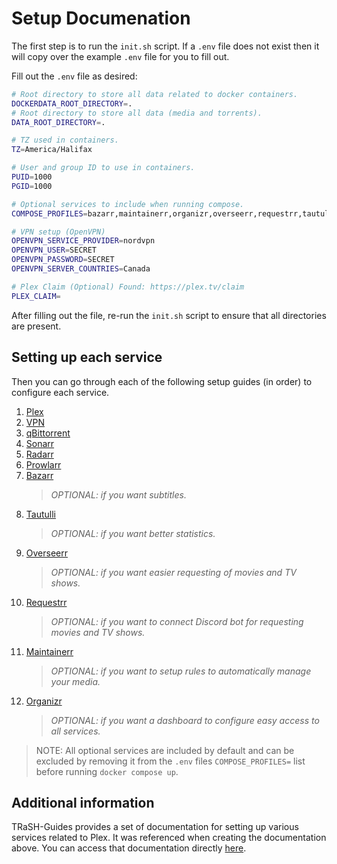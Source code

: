 # Setup Documenation

The first step is to run the `init.sh` script. If a `.env` file does not exist then it will copy over the example `.env` file for you to fill out.

Fill out the `.env` file as desired:

```sh
# Root directory to store all data related to docker containers.
DOCKERDATA_ROOT_DIRECTORY=.
# Root directory to store all data (media and torrents).
DATA_ROOT_DIRECTORY=.

# TZ used in containers.
TZ=America/Halifax

# User and group ID to use in containers.
PUID=1000
PGID=1000

# Optional services to include when running compose.
COMPOSE_PROFILES=bazarr,maintainerr,organizr,overseerr,requestrr,tautulli

# VPN setup (OpenVPN)
OPENVPN_SERVICE_PROVIDER=nordvpn
OPENVPN_USER=SECRET
OPENVPN_PASSWORD=SECRET
OPENVPN_SERVER_COUNTRIES=Canada

# Plex Claim (Optional) Found: https://plex.tv/claim
PLEX_CLAIM=
```

After filling out the file, re-run the `init.sh` script to ensure that all directories are present.

## Setting up each service

Then you can go through each of the following setup guides (in order) to configure each service.

1. [Plex](./1-Plex.md)
2. [VPN](./2-VPN.md)
3. [qBittorrent](./3-qBittorrent.md)
4. [Sonarr](./4-Sonarr.md)
5. [Radarr](./5-Radarr.md)
6. [Prowlarr](./6-Prowlarr.md)
7. [Bazarr](./7-Bazarr.md)
   > _OPTIONAL: if you want subtitles._
8. [Tautulli](./8-Tautulli.md)
   > _OPTIONAL: if you want better statistics._
9. [Overseerr](./9-Overseerr.md)
   > _OPTIONAL: if you want easier requesting of movies and TV shows._
10. [Requestrr](./10-Requestrr.md)
    > _OPTIONAL: if you want to connect Discord bot for requesting movies and TV shows._
11. [Maintainerr](./11-Maintainerr.md)
    > _OPTIONAL: if you want to setup rules to automatically manage your media._
12. [Organizr](./12-Organizr.md)
    > _OPTIONAL: if you want a dashboard to configure easy access to all services._

> NOTE: All optional services are included by default and can be excluded by removing it from the `.env` files `COMPOSE_PROFILES=` list before running `docker compose up`.

## Additional information

TRaSH-Guides provides a set of documentation for setting up various services related to Plex. It was referenced when creating the documentation above. You can access that documentation directly [here](https://trash-guides.info/).
